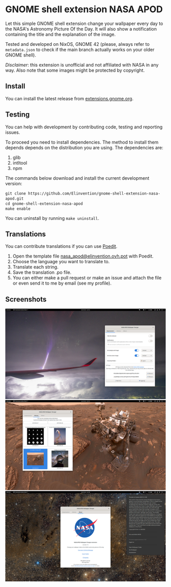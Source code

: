 # GNOME shell extension NASA APOD

Let this simple GNOME shell extension change your wallpaper every day to the
NASA's Astronomy Picture Of the Day. It will also show a notification
containing the title and the explanation of the image.

Tested and developed on NixOS, GNOME 42 (please, always refer to `metadata.json`
to check if the main branch actually works on your older GNOME shell).

*Disclaimer*: this extension is unofficial and not affiliated with NASA in any way.
Also note that some images might be protected by copyright.

## Install

You can install the latest release from [extensions.gnome.org][].

## Testing

You can help with development by contributing code, testing and reporting issues.

To proceed you need to install dependencies. The method to install them depends
depends on the distribution you are using. The dependencies are:

1. glib
2. intltool
3. npm

The commands below download and install the current development version:

```
git clone https://github.com/Elinvention/gnome-shell-extension-nasa-apod.git
cd gnome-shell-extension-nasa-apod
make enable
```

You can uninstall by running `make uninstall`.

## Translations

You can contribute translations if you can use [Poedit].

1. Open the template file [nasa_apod@elinvention.ovh.pot] with Poedit.
2. Choose the language you want to translate to.
3. Translate each string.
4. Save the translation .po file.
5. You can either make a pull request or make an issue and attach the file or even
send it to me by email (see my profile).

## Screenshots

![NASA APOD extension][screenshot1]  
![Settings][screenshot2]  
![Settings About][screenshot3]  

[screenshot1]: https://github.com/Elinvention/gnome-shell-extension-nasa-apod/blob/main/screenshots/4.png
[screenshot2]: https://github.com/Elinvention/gnome-shell-extension-nasa-apod/blob/main/screenshots/5.png
[screenshot3]: https://github.com/Elinvention/gnome-shell-extension-nasa-apod/blob/main/screenshots/6.png
[extensions.gnome.org]: https://extensions.gnome.org/extension/1202/nasa-apod/
[Poedit]: https://poedit.net/
[nasa_apod@elinvention.ovh.pot]: https://github.com/Elinvention/gnome-shell-extension-nasa-apod/tree/main/nasa_apod@elinvention.ovh.pot

